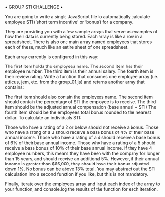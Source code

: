 • GROUP STI CHALLENGE •

You are going to write a single JavaScript file to automatically calculate employee STI (‘short term incentive’ or ‘bonus’) for a company.

They are providing you with a few sample arrays that serve as examples of how their data is currently being stored. Each array is like a row in a spreadsheet. There is also one main array named employees that stores each of these, much like an entire sheet of one spreadsheet.

Each array currently is configured in this way:

The first item holds the employees name.
The second item has their employee number.
The third item is their annual salary.
The fourth item is their review rating.
Write a function that consumes one employee array (i.e. atticus, jem, etc. from the group_01.js) and returns another array that contains:

The first item should also contain the employees name.
The second item should contain the percentage of STI the employee is to receive.
The third item should be the adjusted annual compensation (base annual + STI)
The fourth item should be the employees total bonus rounded to the nearest dollar.
To calculate an individuals STI:

Those who have a rating of a 2 or below should not receive a bonus.
Those who have a rating of a 3 should receive a base bonus of 4% of their base annual income.
Those who have a rating of a 4 should receive a base bonus of 6% of their base annual income.
Those who have a rating of a 5 should receive a base bonus of 10% of their base annual income.
If they have 4 employee numbers, this means they have been with the company for longer than 15 years, and should receive an additional 5%.
However, if their annual income is greater than $65,000, they should have their bonus adjusted down 1%.
No bonus can be above 13% total.
You may abstract out the STI calculation into a second function if you like, but this is not mandatory.

Finally, iterate over the employees array and input each index of the array to your function, and console.log the results of the function for each iteration.
